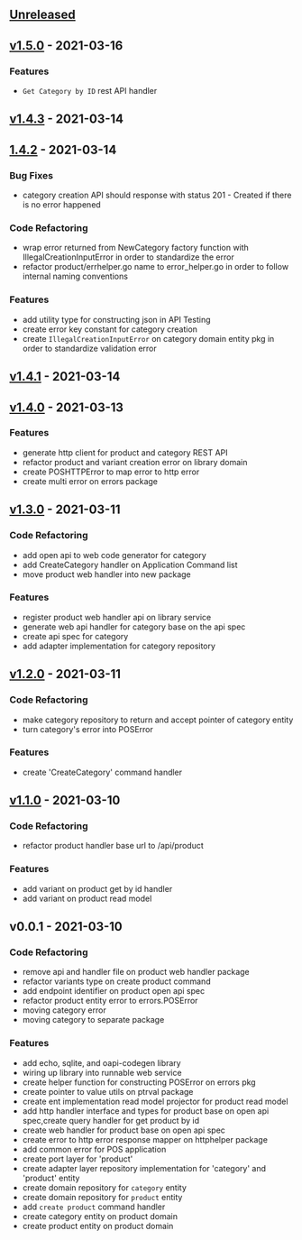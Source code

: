 <a name="unreleased"></a>
## [Unreleased]


<a name="v1.5.0"></a>
## [v1.5.0] - 2021-03-16
### Features
- `Get Category by ID` rest API handler


<a name="v1.4.3"></a>
## [v1.4.3] - 2021-03-14

<a name="1.4.2"></a>
## [1.4.2] - 2021-03-14
### Bug Fixes
- category creation API should response with status 201 - Created if there is no error happened

### Code Refactoring
- wrap error returned from NewCategory factory function with IllegalCreationInputError in order to standardize the error
- refactor product/errhelper.go name to error_helper.go in order to follow internal naming conventions

### Features
- add utility type for constructing json in API Testing
- create error key constant for category creation
- create `IllegalCreationInputError` on category domain entity pkg in order to standardize validation error


<a name="v1.4.1"></a>
## [v1.4.1] - 2021-03-14

<a name="v1.4.0"></a>
## [v1.4.0] - 2021-03-13
### Features
- generate http client for product and category REST API
- refactor product and variant creation error on library domain
- create POSHTTPError to map error to http error
- create multi error on errors package


<a name="v1.3.0"></a>
## [v1.3.0] - 2021-03-11
### Code Refactoring
- add open api to web code generator for category
- add CreateCategory handler on Application Command list
- move product web handler into new package

### Features
- register product web handler api on library service
- generate web api handler for category base on the api spec
- create api spec for category
- add adapter implementation for category repository


<a name="v1.2.0"></a>
## [v1.2.0] - 2021-03-11
### Code Refactoring
- make category repository to return and accept pointer of category entity
- turn category's error into POSError

### Features
- create 'CreateCategory' command handler


<a name="v1.1.0"></a>
## [v1.1.0] - 2021-03-10
### Code Refactoring
- refactor product handler base url to /api/product

### Features
- add variant on product get by id handler
- add variant on product read model


<a name="v0.0.1"></a>
## v0.0.1 - 2021-03-10
### Code Refactoring
- remove api and handler file on product web handler package
- refactor variants type on create product command
- add endpoint identifier on product open api spec
- refactor product entity error to errors.POSError
- moving category error
- moving category to separate package

### Features
- add echo, sqlite, and oapi-codegen library
- wiring up library into runnable web service
- create helper function for constructing POSError on errors pkg
- create pointer to value utils on ptrval package
- create ent implementation read model projector for product read model
- add http handler interface and types for product base on open api spec,create query handler for get product by id
- create web handler for product base on open api spec
- create error to http error response mapper on httphelper package
- add common error for POS application
- create port layer for 'product'
- create adapter layer repository implementation for 'category' and 'product' entity
- create domain repository for `category` entity
- create domain repository for `product` entity
- add `create product` command handler
- create category entity on product domain
- create product entity on product domain


[Unreleased]: https://github.com/akbarpambudi/go-point-of-sales/compare/v1.5.0...HEAD
[v1.5.0]: https://github.com/akbarpambudi/go-point-of-sales/compare/v1.4.3...v1.5.0
[v1.4.3]: https://github.com/akbarpambudi/go-point-of-sales/compare/1.4.2...v1.4.3
[1.4.2]: https://github.com/akbarpambudi/go-point-of-sales/compare/v1.4.1...1.4.2
[v1.4.1]: https://github.com/akbarpambudi/go-point-of-sales/compare/v1.4.0...v1.4.1
[v1.4.0]: https://github.com/akbarpambudi/go-point-of-sales/compare/v1.3.0...v1.4.0
[v1.3.0]: https://github.com/akbarpambudi/go-point-of-sales/compare/v1.2.0...v1.3.0
[v1.2.0]: https://github.com/akbarpambudi/go-point-of-sales/compare/v1.1.0...v1.2.0
[v1.1.0]: https://github.com/akbarpambudi/go-point-of-sales/compare/v0.0.1...v1.1.0
